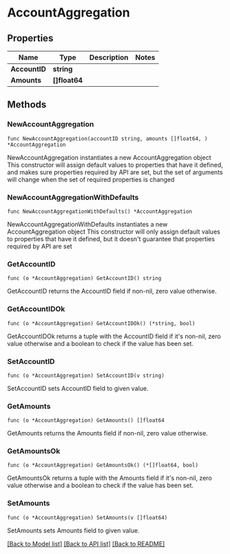 # AccountAggregation

## Properties

Name | Type | Description | Notes
------------ | ------------- | ------------- | -------------
**AccountID** | **string** |  | 
**Amounts** | **[]float64** |  | 

## Methods

### NewAccountAggregation

`func NewAccountAggregation(accountID string, amounts []float64, ) *AccountAggregation`

NewAccountAggregation instantiates a new AccountAggregation object
This constructor will assign default values to properties that have it defined,
and makes sure properties required by API are set, but the set of arguments
will change when the set of required properties is changed

### NewAccountAggregationWithDefaults

`func NewAccountAggregationWithDefaults() *AccountAggregation`

NewAccountAggregationWithDefaults instantiates a new AccountAggregation object
This constructor will only assign default values to properties that have it defined,
but it doesn't guarantee that properties required by API are set

### GetAccountID

`func (o *AccountAggregation) GetAccountID() string`

GetAccountID returns the AccountID field if non-nil, zero value otherwise.

### GetAccountIDOk

`func (o *AccountAggregation) GetAccountIDOk() (*string, bool)`

GetAccountIDOk returns a tuple with the AccountID field if it's non-nil, zero value otherwise
and a boolean to check if the value has been set.

### SetAccountID

`func (o *AccountAggregation) SetAccountID(v string)`

SetAccountID sets AccountID field to given value.


### GetAmounts

`func (o *AccountAggregation) GetAmounts() []float64`

GetAmounts returns the Amounts field if non-nil, zero value otherwise.

### GetAmountsOk

`func (o *AccountAggregation) GetAmountsOk() (*[]float64, bool)`

GetAmountsOk returns a tuple with the Amounts field if it's non-nil, zero value otherwise
and a boolean to check if the value has been set.

### SetAmounts

`func (o *AccountAggregation) SetAmounts(v []float64)`

SetAmounts sets Amounts field to given value.



[[Back to Model list]](../README.md#documentation-for-models) [[Back to API list]](../README.md#documentation-for-api-endpoints) [[Back to README]](../README.md)


